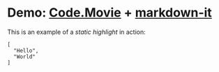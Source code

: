 # Demo: [Code.Movie](https://code.movie/) + [markdown-it](https://github.com/markdown-it/markdown-it)

This is an example of a _static highlight_ in action:

``` (decorations=[{ kind: "GUTTER", text: "✅", line: 2 }, { kind: "GUTTER", text: "🚫", line: 3 }])
[
  "Hello",
  "World"
]
```
